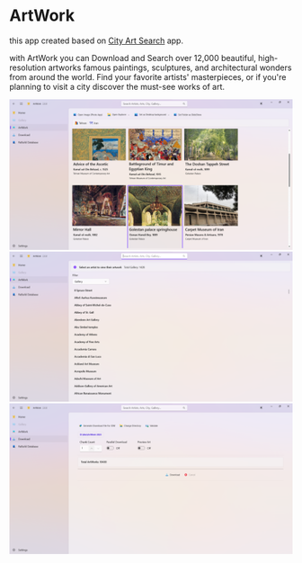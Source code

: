 # ArtWork
this app created based on [City Art Search](https://www.microsoft.com/en-us/p/city-art-search/9wzdncrdtbtp#activetab=pivot:overviewtab) app.

with ArtWork you can Download and Search over 12,000 beautiful, high-resolution artworks famous paintings, sculptures, and architectural wonders from around the world. Find your favorite artists' masterpieces, or if you're planning to visit a city discover the must-see works of art.

![](ScreenShot/1.png)
![](ScreenShot/2.png)
![](ScreenShot/3.png)
